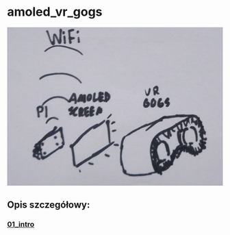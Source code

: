 # amoled_vr_gogs

![xkcd strip 941](nb_pics/drawing01b.jpg)

## Opis szczegółowy:

### [01_intro](01_intro.ipynb)

